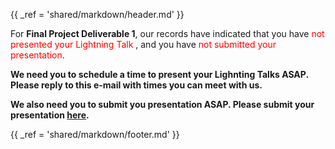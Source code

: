 {{ _ref = 'shared/markdown/header.md' }}

For **Final Project Deliverable 1**, our records have indicated that you have <span style="color: red"> not presented your Lightning Talk </span>, and you have <span style="color: red"> not submitted your presentation</span>.

**We need you to schedule a time to present your Lighnting Talks ASAP. Please reply to this e-mail with times you can meet with us.**

**We also need you to submit you presentation ASAP. Please submit your presentation [here](https://www.dropbox.com/request/PA5BV5Neqj9Ctiy0WEFX).**

{{ _ref = 'shared/markdown/footer.md' }}
